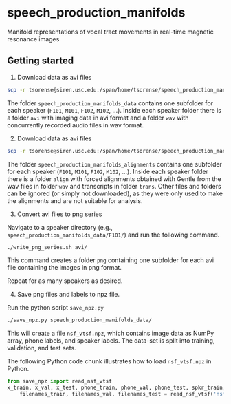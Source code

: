 # speech_production_manifolds

Manifold representations of vocal tract movements in real-time magnetic resonance images

## Getting started

1. Download data as avi files

```bash
scp -r tsorense@siren.usc.edu:/span/home/tsorense/speech_production_manifolds_data/ .
```

The folder `speech_production_manifolds_data` contains one subfolder for each speaker (`F101`, `M101`, `F102`, `M102`, ...).
Inside each speaker folder there is a folder `avi` with imaging data in avi format
and a folder `wav` with concurrently recorded audio files in wav format.

2. Download data as avi files

```bash
scp -r tsorense@siren.usc.edu:/span/home/tsorense/speech_production_manifolds_alignments/ .
```

The folder `speech_production_manifolds_alignments` contains one subfolder for each speaker (`F101`, `M101`, `F102`, `M102`, ...).
Inside each speaker folder there is a folder `align` with forced alignments obtained with Gentle from the wav files in folder `wav` and transcripts in folder `trans`.
Other files and folders can be ignored (or simply not downloaded), as they were only used to make the alignments and are not suitable for analysis.

3. Convert avi files to png series

Navigate to a speaker directory (e.g., `speech_production_manifolds_data/F101/`) and run the following command.

```bash
./write_png_series.sh avi/
```

This command creates a folder `png` containing one subfolder for each avi file containing the images in png format.

Repeat for as many speakers as desired.

4. Save png files and labels to npz file.

Run the python script `save_npz.py` 

```bash
./save_npz.py speech_production_manifolds_data/
```

This will create a file `nsf_vtsf.npz`, which contains image data as NumPy array, phone labels, and speaker labels. The data-set is split into training, validation, and test sets.

The following Python code chunk illustrates how to load `nsf_vtsf.npz` in Python.

```python
from save_npz import read_nsf_vtsf
x_train, x_val, x_test, phone_train, phone_val, phone_test, spkr_train, spkr_val, spkr_test, \
    filenames_train, filenames_val, filenames_test = read_nsf_vtsf('nsf_vtsf.npz')
```
